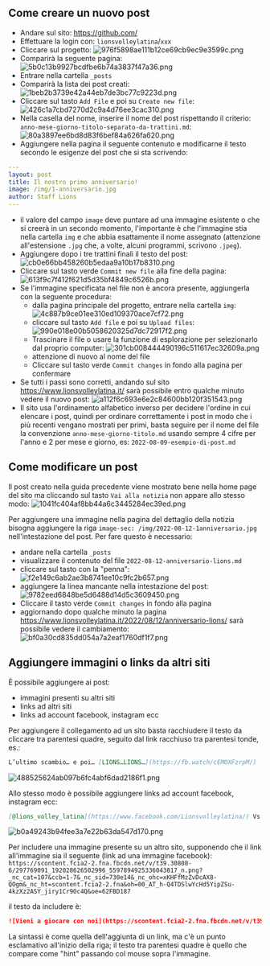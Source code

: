 ## Come creare un nuovo post

- Andare sul sito: https://github.com/
- Effettuare la login con: `lionsvolleylatina`/`xxx`
- Cliccare sul progetto: ![976f5898ae111b12ce69cb9ec9e3599c.png](/tutorial/ffb355ac8bc14ada834248e6031da24f)
- Comparirà la seguente pagina: ![5b0c13b9927bcdfbe6b74a3837f47a36.png](tutorial26d20476e82c4566b3cccb9eac744099)
- Entrare nella cartella `_posts`
- Comparirà la lista dei post creati: ![1beb2b3739e42a44eb7de3bc77c9223d.png](/tutorial/7a8799ed339c404fa090e095fb72ae6c)
- Cliccare sul tasto `Add File` e poi su `Create new file`: ![426c1a7cbd7270d2c9a4d76ee3cac310.png](/tutorial/c4ead9ad733a465a9f7d0f063261b272)
- Nella casella del nome, inserire il nome del post rispettando il criterio: `anno-mese-giorno-titolo-separato-da-trattini.md`: ![80a3897ee6bd8d83f6bef84a626fa620.png](/tutorial/fb75a0dd84cc43c3bf22bfeb6d50726c)
- Aggiungere nella pagina il seguente contenuto e modificarne il testo secondo le esigenze del post che si sta scrivendo:
```yaml
--- 
layout: post
title: Il nostro primo anniversario!
image: /img/1-anniversario.jpg
author: Staff Lions
---
```
- il valore del campo `image` deve puntare ad una immagine esistente o che si creerà in un secondo momento, l'importante è che l'immagine stia nella cartella `img` e che abbia esattamente il nome assegnato (attenzione all'estensione `.jpg` che, a volte, alcuni programmi, scrivono `.jpeg`).
- Aggiungere dopo i tre trattini finali il testo del post: ![cb0e66bb458260b5edaa9a10b17b8310.png](/tutorial/e807b1d31f1140709aafd4e98da3bb48)
- Cliccare sul tasto verde `Commit new file` alla fine della pagina: ![613f9c7f412f621d5d35bf4849c6526b.png](/tutorial/9911d25365cc4f8f8fcc5e94ae28dbce)
- Se l'immagine specificata nel file non è ancora presente, aggiungerla con la seguente procedura:
	- dalla pagina principale del progetto, entrare nella cartella `img`: ![4c887b9ce01ee310ed109370ace7cf72.png](/tutorial/41d41f561524432fb9811ee7fd432138)
	- cliccare sul tasto `Add file` e poi su `Upload files`: ![990e018e00b5058620325d7dc72917f2.png](/tutorial/58c04cadabcd49358ba2ddf8bf985999)
	- Trascinare il file o usare la funzione di esplorazione per selezionarlo dal proprio computer: ![301cb008444490196c511617ec32609a.png](/tutorial/90d3eb3514ee4fddbc177618d6d33cd6)
	- attenzione di nuovo al nome del file
	- Cliccare sul tasto verde `Commit changes` in fondo alla pagina per confermare
- Se tutti i passi sono corretti, andando sul sito https://www.lionsvolleylatina.it/ sarà possibile entro qualche minuto vedere il nuovo post: ![a112f6c693e6e2c84600bb120f351543.png](/tutorial/7a80767b0d4e4c5caf3191a29fbe8632)
- Il sito usa l'ordinamento alfabetico inverso per decidere l'ordine in cui elencare i post, quindi per ordinare correttamente i post in modo che i più recenti vengano mostrati per primi, basta seguire per il nome del file la convenzione `anno-mese-giorno-titolo.md` usando sempre 4 cifre per l'anno e 2 per mese e giorno, es: `2022-08-09-esempio-di-post.md`

## Come modificare un post

Il post creato nella guida precedente viene mostrato bene nella home page del sito ma cliccando sul tasto `Vai alla notizia` non appare allo stesso modo: ![1041fc404af8bb44a6c3445284ec39ed.png](:/b40b4b218796423eb38f4ffc6c03cf5c)

Per aggiungere una immagine nella pagina del dettaglio della notizia bisogna aggiungere la riga `image-sec: /img/2022-08-12-1anniversario.jpg` nell'intestazione del post. Per fare questo è necessario:
- andare nella cartella `_posts`
- visualizzare il contenuto del file `2022-08-12-anniversario-lions.md`
- cliccare sul tasto con la "penna": ![f2e149c6ab2ae3b8741ee10c9fc2b657.png](/tutorial/3b82d60da1474d3a9b712f211e24267d)
- aggiungere la linea mancante nella intestazione del post: ![9782eed6848be5d6488d14d5c3609450.png](/tutorial/437d7295fbff4db1800d038179fa9a96)
- Cliccare il tasto verde `Commit changes` in fondo alla pagina
- aggiornando dopo qualche minuto la pagina https://www.lionsvolleylatina.it/2022/08/12/anniversario-lions/ sarà possibile vedere il cambiamento: ![bf0a30cd835dd054a7a2eaf1760df1f7.png](/tutorial/354685393daf4c699e0e8685b7f94f05)

## Aggiungere immagini o links da altri siti

&Egrave; possibile aggiungere ai post:
- immagini presenti su altri siti
- links ad altri siti
- links ad account facebook, instagram ecc

Per aggiungere il collegamento ad un sito basta racchiudere il testo da cliccare tra parentesi quadre, seguito dal link racchiuso tra parentesi tonde, es.:
```markdown
L’ultimo scambio… e poi… [LIONS…LIONS…](https://fb.watch/cEMOXFzrpM/)
```
![488525624ab097b6fc4abf6dad2186f1.png](/tutorial/ffd3f10f005d45458c5ae9fecc99bfb4)

Allo stesso modo è possibile aggiungere links ad account facebook, instagram ecc:

```markdown
[@lions_volley_latina](https://www.facebook.com/Lionsvolleylatina/) Vs. @sabaudiavolley
```
![b0a49243b94fee3a7e22b63da547d170.png](/tutorial/a37d3e90a7064005a46159e6b2b91dd4)

Per includere una immagine presente su un altro sito, supponendo che il link all'immagine sia il seguente (link ad una immagine facebook): `https://scontent.fcia2-2.fna.fbcdn.net/v/t39.30808-6/297769091_192028626502996_5597894925336043817_n.png?_nc_cat=107&ccb=1-7&_nc_sid=730e14&_nc_ohc=xKHFfMzZvDcAX8-QOgm&_nc_ht=scontent.fcia2-2.fna&oh=00_AT_h-Q4TDSlwYcHd5YipZSu-4kzXz2ASY_jiry1Cr9Oc4Q&oe=62FBD187`

il testo da includere è:

```markdown
![Vieni a giocare con noi](https://scontent.fcia2-2.fna.fbcdn.net/v/t39.30808-6/297769091_192028626502996_5597894925336043817_n.png?_nc_cat=107&ccb=1-7&_nc_sid=730e14&_nc_ohc=xKHFfMzZvDcAX8-QOgm&_nc_ht=scontent.fcia2-2.fna&oh=00_AT_h-Q4TDSlwYcHd5YipZSu-4kzXz2ASY_jiry1Cr9Oc4Q&oe=62FBD187)
```

La sintassi è come quella dell'aggiunta di un link, ma c'è un punto esclamativo all'inizio della riga; il testo tra parentesi quadre è quello che compare come "hint" passando col mouse sopra l'immagine.

